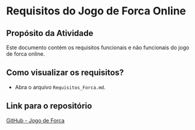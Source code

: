 # Requisitos do Jogo de Forca Online

## Propósito da Atividade
Este documento contém os requisitos funcionais e não funcionais do jogo de forca online.

## Como visualizar os requisitos?
- Abra o arquivo `Requisitos_Forca.md`.

## Link para o repositório
[GitHub - Jogo de Forca](https://github.com/gabrielsnascimenro/jogo-forcarequisitos-ps2)
